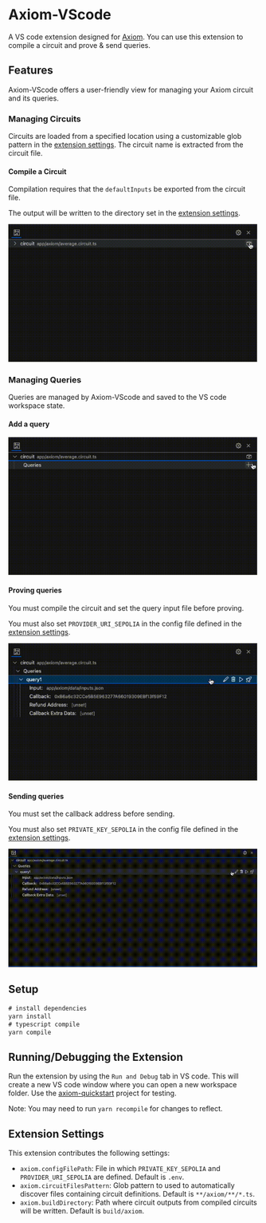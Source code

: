 # Axiom-VScode

A VS code extension designed for [Axiom](https://www.axiom.xyz/). You can use this extension to compile a circuit and prove & send queries.

## Features

Axiom-VScode offers a user-friendly view for managing your Axiom circuit and its queries. 

### Managing Circuits

Circuits are loaded from a specified location using a customizable glob pattern in the [extension settings](#extension-settings). The circuit name is extracted from the circuit file.

#### Compile a Circuit

Compilation requires that the `defaultInputs` be exported from the circuit file. 

The output will be written to the directory set in the [extension settings](#extension-settings).

<img src="media/compileCircuitExample.gif" width="500" />

### Managing Queries

Queries are managed by Axiom-VScode and saved to the VS code workspace state. 

#### Add a query
<img src="media/addQueryExample.gif" width="500" />

#### Proving queries

You must compile the circuit and set the query input file before proving.

You must also set `PROVIDER_URI_SEPOLIA` in the config file defined in the [extension settings](#extension-settings).

<img src="media/proveQueryExample.gif" width="500" />

#### Sending queries

You must set the callback address before sending.

You must also set `PRIVATE_KEY_SEPOLIA` in the config file defined in the [extension settings](#extension-settings).

<img src="media/sendQueryExample.gif" width="500" />

## Setup

```
# install dependencies
yarn install
# typescript compile
yarn compile
```

## Running/Debugging the Extension

Run the extension by using the `Run and Debug` tab in VS code. This will create a new VS code window where you can open a new workspace folder. Use the [axiom-quickstart](https://github.com/axiom-crypto/axiom-quickstart) project for testing.

Note: You may need to run `yarn recompile` for changes to reflect.

## Extension Settings

This extension contributes the following settings:

* `axiom.configFilePath`: File in which `PRIVATE_KEY_SEPOLIA` and `PROVIDER_URI_SEPOLIA` are defined. Default is `.env`.
* `axiom.circuitFilesPattern`: Glob pattern to used to automatically discover files containing circuit definitions. Default is `**/axiom/**/*.ts`.
* `axiom.buildDirectory`: Path where circuit outputs from compiled circuits will be written. Default is `build/axiom`.
